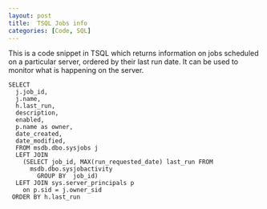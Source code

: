 ```yaml
---
layout: post
title:  TSQL Jobs info
categories: [Code, SQL]
---
```


This is a code snippet in TSQL which returns information on jobs scheduled on a particular server, ordered by their last run date. It can be used to monitor what is happening on the server.

```
SELECT
  j.job_id,
  j.name,
  h.last_run,
  description,
  enabled,
  p.name as owner,
  date_created,
  date_modified,
  FROM msdb.dbo.sysjobs j
  LEFT JOIN
    (SELECT job_id, MAX(run_requested_date) last_run FROM
      msdb.dbo.sysjobactivity
        GROUP BY  job_id)
  LEFT JOIN sys.server_principals p
    on p.sid = j.owner_sid
 ORDER BY h.last_run
```
